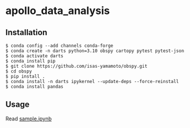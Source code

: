 # apollo_data_analysis

## Installation

```
$ conda config --add channels conda-forge
$ conda create -n darts python=3.10 obspy cartopy pytest pytest-json
$ conda activate darts 
$ conda install pip
$ git clone https://github.com/isas-yamamoto/obspy.git
$ cd obspy
$ pip install .
$ conda install -n darts ipykernel --update-deps --force-reinstall
$ conda install pandas
```

## Usage

Read [sample.ipynb](https://github.com/TanakaLab-JAXA/apollo_data_analysis/blob/imagawa/sample.ipynb)